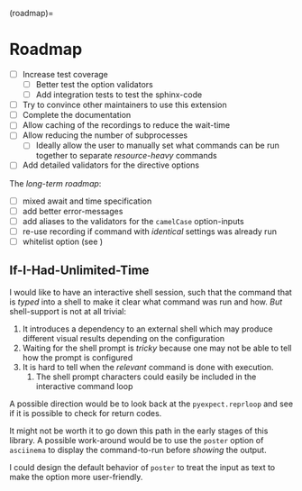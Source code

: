 (roadmap)=
# Roadmap

- [ ] Increase test coverage
  - [ ] Better test the option validators
  - [ ] Add integration tests to test the sphinx-code
- [ ] Try to convince other maintainers to use this extension
- [ ] Complete the [](Configuration) documentation
- [ ] Allow caching of the recordings to reduce the wait-time
- [ ] Allow reducing the number of subprocesses
  - [ ] Ideally allow the user to manually set what commands can be run together to separate _resource-heavy_ commands
- [ ] Add detailed validators for the directive options

The _long-term roadmap_:
- [ ] mixed await and time specification
- [ ] add better error-messages
- [ ] add aliases to the validators for the `camelCase` option-inputs
- [ ] re-use recording if command with _identical_ settings was already run
- [ ] whitelist option (see [](security))

## If-I-Had-Unlimited-Time
I would like to have an interactive shell session, such that the command that is _typed_ into a shell to make it clear what command was run and how.
_But_ shell-support is not at all trivial:
1. It introduces a dependency to an external shell which may produce different visual results depending on the configuration
2. Waiting for the shell prompt is _tricky_ because one may not be able to tell how the prompt is configured
3. It is hard to tell when the _relevant_ command is done with execution.
   1. The shell prompt characters could easily be included in the interactive command loop

A possible direction would be to look back at the `pyexpect.reprloop` and see if it is possible to check for return codes.

It might not be worth it to go down this path in the early stages of this library.
A possible work-around would be to use the `poster` option of `asciinema` to display the command-to-run before _showing_ the output.

I could design the default behavior of `poster` to treat the input as text to make the option more user-friendly.
